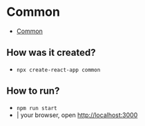 # Common

* [Common](/src/content/reference/react-dom/components/common.md)

## How was it created?

* `npx create-react-app common`

## How to run?

* `npm run start`
* | your browser, open [http://localhost:3000](http://localhost:3000)
